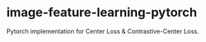 # image-feature-learning-pytorch
Pytorch implementation for Center Loss &amp; Contrastive-Center Loss.
